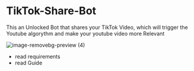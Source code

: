 # TikTok-Share-Bot

This an Unlocked Bot that shares your TikTok Video, which will trigger the Youtube algorythm and make your youtube video more Relevant

![image-removebg-preview (4)](https://user-images.githubusercontent.com/98614666/153665544-b0e21c21-b7cb-4e02-b5f6-5c7c468914c7.png)


- read requirements
- read Guide

